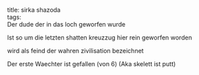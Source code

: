 title: sirka shazoda  
tags:   
Der dude der in das loch geworfen wurde

Ist so um die letzten shatten kreuzzug hier rein geworfen worden

wird als feind der wahren zivilisation bezeichnet

Der erste Waechter ist gefallen (von 6) (Aka skelett ist putt)



